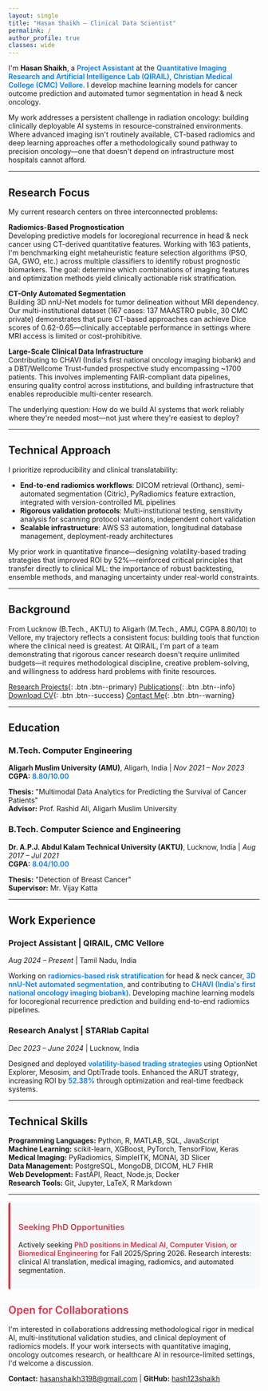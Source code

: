 ```yaml
---
layout: single
title: "Hasan Shaikh — Clinical Data Scientist"
permalink: /
author_profile: true
classes: wide
---
```


<style>
.important-text { color: #007bff; font-weight: 600; }
.collaboration-text { color: #dc3545; font-weight: 600; }
.highlight-box { 
  background: #f8f9fa; 
  border-left: 4px solid #dc3545; 
  padding: 1rem; 
  margin: 1rem 0; 
  border-radius: 4px; 
}
.page__content {
  font-size: 0.9rem;
  line-height: 1.5;
}
.page__content h2 {
  font-size: 1.4rem;
}
.page__content h3 {
  font-size: 1.2rem;
}
</style>

I'm **Hasan Shaikh**, a <span class="important-text">Project Assistant</span> at the <span class="important-text">Quantitative Imaging Research and Artificial Intelligence Lab (QIRAIL)</span>, <span class="important-text">Christian Medical College (CMC) Vellore</span>. I develop machine learning models for cancer outcome prediction and automated tumor segmentation in head & neck oncology.

My work addresses a persistent challenge in radiation oncology: building clinically deployable AI systems in resource-constrained environments. Where advanced imaging isn't routinely available, CT-based radiomics and deep learning approaches offer a methodologically sound pathway to precision oncology—one that doesn't depend on infrastructure most hospitals cannot afford.

---

## Research Focus

My current research centers on three interconnected problems:

**Radiomics-Based Prognostication**  
Developing predictive models for locoregional recurrence in head & neck cancer using CT-derived quantitative features. Working with 163 patients, I'm benchmarking eight metaheuristic feature selection algorithms (PSO, GA, GWO, etc.) across multiple classifiers to identify robust prognostic biomarkers. The goal: determine which combinations of imaging features and optimization methods yield clinically actionable risk stratification.

**CT-Only Automated Segmentation**  
Building 3D nnU-Net models for tumor delineation without MRI dependency. Our multi-institutional dataset (167 cases: 137 MAASTRO public, 30 CMC private) demonstrates that pure CT-based approaches can achieve Dice scores of 0.62-0.65—clinically acceptable performance in settings where MRI access is limited or cost-prohibitive.

**Large-Scale Clinical Data Infrastructure**  
Contributing to CHAVI (India's first national oncology imaging biobank) and a DBT/Wellcome Trust-funded prospective study encompassing ~1700 patients. This involves implementing FAIR-compliant data pipelines, ensuring quality control across institutions, and building infrastructure that enables reproducible multi-center research.

The underlying question: How do we build AI systems that work reliably where they're needed most—not just where they're easiest to deploy?

---

## Technical Approach

I prioritize reproducibility and clinical translatability:

- **End-to-end radiomics workflows**: DICOM retrieval (Orthanc), semi-automated segmentation (Citric), PyRadiomics feature extraction, integrated with version-controlled ML pipelines
- **Rigorous validation protocols**: Multi-institutional testing, sensitivity analysis for scanning protocol variations, independent cohort validation
- **Scalable infrastructure**: AWS S3 automation, longitudinal database management, deployment-ready architectures

My prior work in quantitative finance—designing volatility-based trading strategies that improved ROI by 52%—reinforced critical principles that transfer directly to clinical ML: the importance of robust backtesting, ensemble methods, and managing uncertainty under real-world constraints.

---

## Background

From Lucknow (B.Tech., AKTU) to Aligarh (M.Tech., AMU, CGPA 8.80/10) to Vellore, my trajectory reflects a consistent focus: building tools that function where the clinical need is greatest. At QIRAIL, I'm part of a team demonstrating that rigorous cancer research doesn't require unlimited budgets—it requires methodological discipline, creative problem-solving, and willingness to address hard problems with finite resources.

[Research Projects](/portfolio/){: .btn .btn--primary} [Publications](/publications/){: .btn .btn--info} [Download CV](/files/CV_Hasan_Shaikh.pdf){: .btn .btn--success} [Contact Me](/contact/){: .btn .btn--warning}

---

## Education

### M.Tech. Computer Engineering
**Aligarh Muslim University (AMU)**, Aligarh, India | *Nov 2021 – Nov 2023*  
**CGPA:** <span class="important-text">8.80/10.00</span>

**Thesis:** "Multimodal Data Analytics for Predicting the Survival of Cancer Patients"  
**Advisor:** Prof. Rashid Ali, Aligarh Muslim University

### B.Tech. Computer Science and Engineering  
**Dr. A.P.J. Abdul Kalam Technical University (AKTU)**, Lucknow, India | *Aug 2017 – Jul 2021*  
**CGPA:** <span class="important-text">8.04/10.00</span>

**Thesis:** "Detection of Breast Cancer"  
**Supervisor:** Mr. Vijay Katta

---

## Work Experience

### Project Assistant | QIRAIL, CMC Vellore
*Aug 2024 – Present* | Tamil Nadu, India

Working on <span class="important-text">radiomics-based risk stratification</span> for head & neck cancer, <span class="important-text">3D nnU-Net automated segmentation</span>, and contributing to <span class="important-text">CHAVI (India's first national oncology imaging biobank)</span>. Developing machine learning models for locoregional recurrence prediction and building end-to-end radiomics pipelines.

### Research Analyst | STARlab Capital
*Dec 2023 – June 2024* | Lucknow, India

Designed and deployed <span class="important-text">volatility-based trading strategies</span> using OptionNet Explorer, Mesosim, and OptiTrade tools. Enhanced the ARUT strategy, increasing ROI by <span class="important-text">52.38%</span> through optimization and real-time feedback systems.

---

## Technical Skills

**Programming Languages:** Python, R, MATLAB, SQL, JavaScript  
**Machine Learning:** scikit-learn, XGBoost, PyTorch, TensorFlow, Keras  
**Medical Imaging:** PyRadiomics, SimpleITK, MONAI, 3D Slicer  
**Data Management:** PostgreSQL, MongoDB, DICOM, HL7 FHIR  
**Web Development:** FastAPI, React, Node.js, Docker  
**Research Tools:** Git, Jupyter, LaTeX, R Markdown

---

<div class="highlight-box">
<h3><span class="collaboration-text">Seeking PhD Opportunities</span></h3>
<p>Actively seeking <span class="collaboration-text">PhD positions in Medical AI, Computer Vision, or Biomedical Engineering</span> for Fall 2025/Spring 2026. Research interests: clinical AI translation, medical imaging, radiomics, and automated segmentation.</p>
</div>

## <span class="collaboration-text">Open for Collaborations</span>

I'm interested in collaborations addressing methodological rigor in medical AI, multi-institutional validation studies, and clinical deployment of radiomics models. If your work intersects with quantitative imaging, oncology outcomes research, or healthcare AI in resource-limited settings, I'd welcome a discussion.

**Contact:** hasanshaikh3198@gmail.com | **GitHub:** [hash123shaikh](https://github.com/hash123shaikh)
